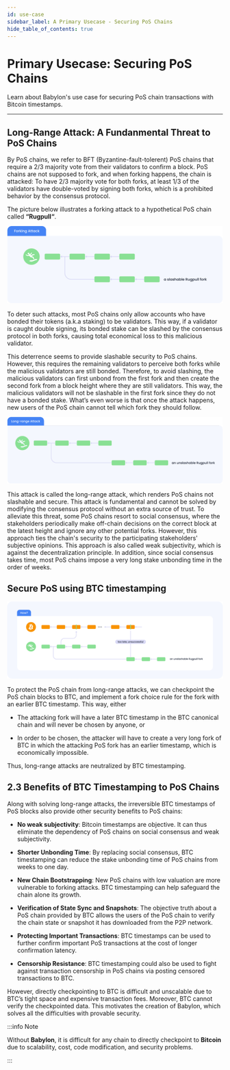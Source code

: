 ```yaml
---
id: use-case
sidebar_label: A Primary Usecase - Securing PoS Chains
hide_table_of_contents: true
---
```


#  Primary Usecase: Securing PoS Chains <a id="usecase"></a>
Learn about Babylon's use case for securing PoS chain transactions with Bitcoin timestamps.

---

## Long-Range Attack: A Fundanmental Threat to PoS Chains <a id="long"></a>
By PoS chains, we refer to BFT (Byzantine-fault-tolerent) PoS chains that require a 2/3 majority vote from their validators to confirm a block. PoS chains are not supposed to fork, and when forking happens, the chain is attacked: To have 2/3 majority vote for both forks, at least 1/3 of the validators have double-voted by signing both forks, which is a prohibited behavior by the consensus protocol.

The picture below illustrates a forking attack to a hypothetical PoS chain called **“Rugpull“**.

![Forking Attack](./images/forking.gif)

To deter such attacks, most PoS chains only allow accounts who have bonded their tokens (a.k.a staking) to be validators. This way, if a validator is caught double signing, its bonded stake can be slashed by the consensus protocol in both forks, causing total economical loss to this malicious validator.

This deterrence seems to provide slashable security to PoS chains. However, this requires the remaining validators to perceive both forks while the malicious validators are still bonded. Therefore, to avoid slashing, the malicious validators can first unbond from the first fork and then create the second fork from a block height where they are still validators. This way, the malicious validators will not be slashable in the first fork since they do not have a bonded stake. What’s even worse is that once the attack happens, new users of the PoS chain cannot tell which fork they should follow.

![Long-range Attack](./images/longrange.gif)

This attack is called the long-range attack, which renders PoS chains not slashable and secure. This attack is fundamental and cannot be solved by modifying the consensus protocol without an extra source of trust. To alleviate this threat, some PoS chains resort to social consensus, where the stakeholders periodically make off-chain decisions on the correct block at the latest height and ignore any other potential forks. However, this approach ties the chain's security to the participating stakeholders' subjective opinions. This approach is also called weak subjectivity, which is against the decentralization principle. In addition, since social consensus takes time, most PoS chains impose a very long stake unbonding time in the order of weeks.

## Secure PoS using BTC timestamping <a id="time"></a>

![Secure PoS](./images/HowUseCase.png)

To protect the PoS chain from long-range attacks, we can checkpoint the PoS chain blocks to BTC, and implement a fork choice rule for the fork with an earlier BTC timestamp. This way, either

- The attacking fork will have a later BTC timestamp in the BTC canonical chain and will never be chosen by anyone, or

- In order to be chosen, the attacker will have to create a very long fork of BTC in which the attacking PoS fork has an earlier timestamp, which is economically impossible.

Thus, long-range attacks are neutralized by BTC timestamping.

## 2.3 Benefits of BTC Timestamping to PoS Chains <a id="benefit"></a>
Along with solving long-range attacks, the irreversible BTC timestamps of PoS blocks also provide other security benefits to PoS chains:

- **No weak subjectivity**: Bitcoin timestamps are objective. It can thus eliminate the dependency of PoS chains on social consensus and weak subjectivity.

- **Shorter Unbonding Time**: By replacing social consensus, BTC timestamping can reduce the stake unbonding time of PoS chains from weeks to one day.

- **New Chain Bootstrapping**: New PoS chains with low valuation are more vulnerable to forking attacks. BTC timestamping can help safeguard the chain alone its growth.

- **Verification of State Sync and Snapshots**: The objective truth about a PoS chain provided by BTC allows the users of the PoS chain to verify the chain state or snapshot it has downloaded from the P2P network.

- **Protecting Important Transactions**: BTC timestamps can be used to further confirm important PoS transactions at the cost of longer confirmation latency.

- **Censorship Resistance**: BTC timestamping could also be used to fight against transaction censorship in PoS chains via posting censored transactions to BTC.

However, directly checkpointing to BTC is difficult and unscalable due to BTC’s tight space and expensive transaction fees. Moreover, BTC cannot verify the checkpointed data. This motivates the creation of Babylon, which solves all the difficulties with provable security.

:::info Note

Without **Babylon**, it is difficult for any chain to directly checkpoint to **Bitcoin** due to scalability, cost, code modification, and security problems.

:::
